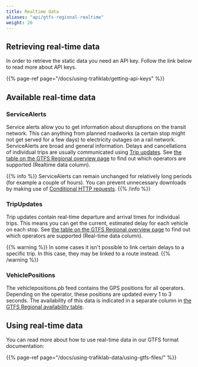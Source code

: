 ```yaml
---
title: Realtime data
aliases: "api/gtfs-regional-realtime"
weight: 20
---
```


## Retrieving real-time data

In order to retrieve the static data you need an API key. Follow the link below to read more about API keys.

{{% page-ref page="/docs/using-trafiklab/getting-api-keys" %}}

## Available real-time data

### ServiceAlerts

Service alerts allow you to get information about disruptions on the transit network. This can anything from planned
roadworks (a certain stop might not get served for a few days) to electricity outages on a rail network. ServiceAlerts
are broad and general information. Delays and cancellations of individual trips are usually communicated
using [Trip updates](./gtfs-regional-realtime.md#tripupdates).
See [the table on the GTFS Regional overview page](./_index.md#which-operators-are-covered-by-this-dataset) to find out which
operators are supported (Realtime data column).

{{% info %}} ServiceAlerts can remain unchanged for relatively long periods (for example a couple of
hours). You can prevent unnecessary downloads by making use
of [Conditional HTTP requests](/docs/using-trafiklab-data/best-practices/conditional-get-requests.md). {{% 
/info %}}

### TripUpdates

Trip updates contain real-time departure and arrival times for individual trips. This means you can get the current,
estimated delay for each vehicle on each stop.
See [the table on the GTFS Regional overview page](./_index.md#which-operators-are-covered-by-this-dataset) to find out which
operators are supported (Real-time data column).

{{% warning %}} In some cases it isn't possible to link certain delays to a specific trip. In this case, they
may be linked to a route instead. {{% /warning %}}

### VehiclePositions

The vehiclepositions.pb feed contains the GPS positions for all operators. Depending on the operator, these positions
are updated every 1 to 3 seconds. The availability of this data is indicated in a separate column
in [the GTFS Regional availability table](./_index.md#which-operators-are-covered-by-this-dataset).

## Using real-time data

You can read more about how to use real-time data in our GTFS format documentation:

{{% page-ref page="/docs/using-trafiklab-data/using-gtfs-files/" %}}
